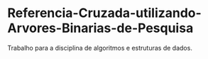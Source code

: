 # Referencia-Cruzada-utilizando-Arvores-Binarias-de-Pesquisa
Trabalho para a disciplina de algoritmos e estruturas de dados.
